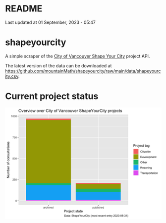 README
================
Last updated at 01 September, 2023 - 05:47

# shapeyourcity

A simple scraper of the [City of Vancouver Shape Your
City](https://shapeyourcity.ca) project API.

The latest version of the data can be downloaded at
<https://github.com/mountainMath/shapeyourcity/raw/main/data/shapeyourcity.csv>.

# Current project status

![](README_files/figure-gfm/overview-by-type-1.png)<!-- -->
